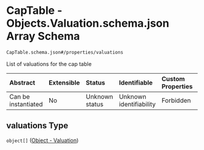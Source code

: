 # CapTable - Objects.Valuation.schema.json Array Schema

```txt
CapTable.schema.json#/properties/valuations
```

List of valuations for the cap table

| Abstract            | Extensible | Status         | Identifiable            | Custom Properties | Additional Properties | Access Restrictions | Defined In                                                              |
| :------------------ | :--------- | :------------- | :---------------------- | :---------------- | :-------------------- | :------------------ | :---------------------------------------------------------------------- |
| Can be instantiated | No         | Unknown status | Unknown identifiability | Forbidden         | Allowed               | none                | [CapTable.schema.json*](../CapTable.schema.json "open original schema") |

## valuations Type

`object[]` ([Object - Valuation](captable-properties-captable---objectsvaluationschemajson-array-object---valuation.md))
